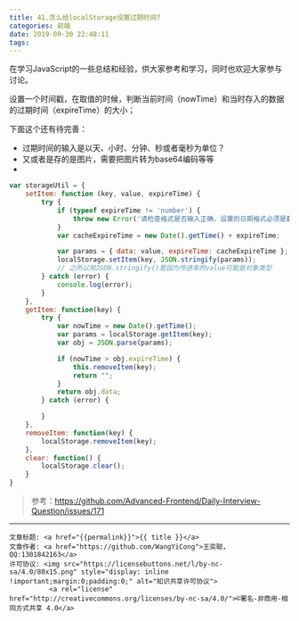 ```yaml
---
title: 41.怎么给localStorage设置过期时间?
categories: 前端
date: 2019-09-30 22:48:11
tags:
---
```

在学习JavaScript的一些总结和经验，供大家参考和学习，同时也欢迎大家参与讨论。

<!--more-->

设置一个时间戳，在取值的时候，判断当前时间（nowTime）和当时存入的数据的过期时间（expireTime）的大小；

下面这个还有待完善：

- 过期时间的输入是以天、小时、分钟、秒或者毫秒为单位？
- 又或者是存的是图片，需要把图片转为base64编码等等
- 

```javascript
var storageUtil = {
    setItem: function (key, value, expireTime) {
        try {
            if (typeof expireTime != 'number') {
                throw new Error('请检查格式是否输入正确，设置的日期格式必须是数字！');
            }
            var cacheExpireTime = new Date().getTime() + expireTime;

            var params = { data: value, expireTime: cacheExpireTime };
            localStorage.setItem(key, JSON.stringify(params)); 
            // 之所以用JSON.stringify()是因为传进来的value可能是对象类型
        } catch (error) {
            console.log(error);
        }
    },
    getItem: function(key) {
        try {
            var nowTime = new Date().getTime();
            var params = localStorage.getItem(key);
            var obj = JSON.parse(params);

            if (nowTime > obj.expireTime) {
                this.removeItem(key);
                return "";
            }
            return obj.data;
        } catch (error) {

        }
    },
    removeItem: function(key) {
        localStorage.removeItem(key);
    },
    clear: function() {
        localStorage.clear();
    }
}
```





> 参考：<https://github.com/Advanced-Frontend/Daily-Interview-Question/issues/171>

-------------------------------------


><span style="font-size:12px">
	文章标题: <a href="{{permalink}}">{{ title }}</a>
	文章作者: <a href="https://github.com/WangYiCong">王奕聪，QQ:1301842163</a>  
	许可协议: <img src="https://licensebuttons.net/l/by-nc-sa/4.0/80x15.png" style="display: inline !important;margin:0;padding:0;" alt="知识共享许可协议">
			  <a rel="license" href="http://creativecommons.org/licenses/by-nc-sa/4.0/">©署名-非商用-相同方式共享 4.0</a>
</span>

